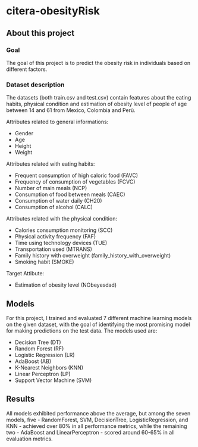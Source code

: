 # citera-obesityRisk

## About this project
### Goal
The goal of this project is to predict the obesity risk in individuals based on different factors.

### Dataset description
The datasets (both train.csv and test.csv) contain features about the eating habits, physical condition and estimation of obesity level of people of age between 14 and 61 from Mexico, Colombia and Perù. 

Attributes related to general informations:
- Gender
- Age
- Height 
- Weight

Attributes related with eating habits: 
- Frequent consumption of high caloric food (FAVC)
- Frequency of consumption of vegetables (FCVC)
- Number of main meals (NCP) 
- Consumption of food between meals (CAEC)
- Consumption of water daily (CH20)
- Consumption of alcohol (CALC) 

Attributes related with the physical condition: 
- Calories consumption monitoring (SCC)
- Physical activity frequency (FAF)
- Time using technology devices (TUE)
- Transportation used (MTRANS)
- Family history with overweight (family_history_with_overweight)
- Smoking habit (SMOKE)

Target Attibute:
- Estimation of obesity level (NObeyesdad)

## Models
For this project, I trained and evaluated 7 different machine learning models on the given dataset, with the goal of identifying the most promising model for making predictions on the test data. The models used are:
- Decision Tree (DT)
- Random Forest (RF)
- Logistic Regression (LR)
- AdaBoost (AB)
- K-Nearest Neighbors (KNN)
- Linear Perceptron (LP)
- Support Vector Machine (SVM)

## Results
All models exhibited performance above the average, but among the seven models, five - RandomForest, SVM, DecisionTree, LogisticRegression, and KNN - achieved over 80% in all performance metrics, while the remaining two - AdaBoost and LinearPerceptron - scored around 60-65% in all evaluation metrics.